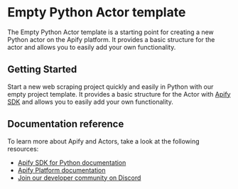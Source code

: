 # Empty Python Actor template

The Empty Python Actor template is a starting point for creating a new Python actor on the Apify platform. It provides a basic structure for the actor and allows you to easily add your own functionality. 

## Getting Started

Start a new web scraping project quickly and easily in Python with our empty project template. It provides a basic structure for the Actor with [Apify SDK](https://docs.apify.com/sdk/python/) and allows you to easily add your own functionality.

## Documentation reference

To learn more about Apify and Actors, take a look at the following resources:

- [Apify SDK for Python documentation](https://docs.apify.com/sdk/python)
- [Apify Platform documentation](https://docs.apify.com/platform)
- [Join our developer community on Discord](https://discord.com/invite/jyEM2PRvMU)
